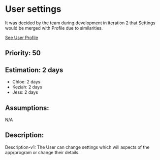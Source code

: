 
# User settings
It was decided by the team during development in iteration 2 that Settings would be merged with Profile due to similarities. 

[See User Profile](user_profile.md)

## Priority: 50

## Estimation: 2 days

* Chloe: 2 days
* Keziah: 2 days
* Jess: 2 days

## Assumptions:
N/A

## Description: 

Description-v1: The User can change settings which will aspects of the app/program or change their details. 
